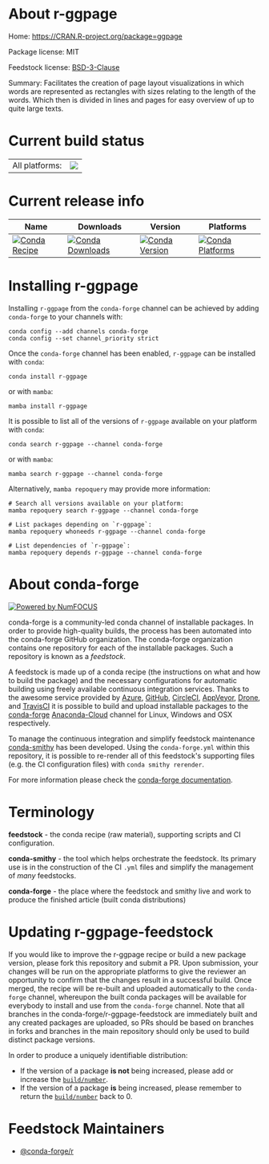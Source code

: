 About r-ggpage
==============

Home: https://CRAN.R-project.org/package=ggpage

Package license: MIT

Feedstock license: [BSD-3-Clause](https://github.com/conda-forge/r-ggpage-feedstock/blob/main/LICENSE.txt)

Summary: Facilitates the creation of page layout visualizations in which words are represented as rectangles with sizes relating to the length of  the words. Which then is divided in lines and pages for easy overview of  up to quite large texts.

Current build status
====================


<table><tr><td>All platforms:</td>
    <td>
      <a href="https://dev.azure.com/conda-forge/feedstock-builds/_build/latest?definitionId=2458&branchName=main">
        <img src="https://dev.azure.com/conda-forge/feedstock-builds/_apis/build/status/r-ggpage-feedstock?branchName=main">
      </a>
    </td>
  </tr>
</table>

Current release info
====================

| Name | Downloads | Version | Platforms |
| --- | --- | --- | --- |
| [![Conda Recipe](https://img.shields.io/badge/recipe-r--ggpage-green.svg)](https://anaconda.org/conda-forge/r-ggpage) | [![Conda Downloads](https://img.shields.io/conda/dn/conda-forge/r-ggpage.svg)](https://anaconda.org/conda-forge/r-ggpage) | [![Conda Version](https://img.shields.io/conda/vn/conda-forge/r-ggpage.svg)](https://anaconda.org/conda-forge/r-ggpage) | [![Conda Platforms](https://img.shields.io/conda/pn/conda-forge/r-ggpage.svg)](https://anaconda.org/conda-forge/r-ggpage) |

Installing r-ggpage
===================

Installing `r-ggpage` from the `conda-forge` channel can be achieved by adding `conda-forge` to your channels with:

```
conda config --add channels conda-forge
conda config --set channel_priority strict
```

Once the `conda-forge` channel has been enabled, `r-ggpage` can be installed with `conda`:

```
conda install r-ggpage
```

or with `mamba`:

```
mamba install r-ggpage
```

It is possible to list all of the versions of `r-ggpage` available on your platform with `conda`:

```
conda search r-ggpage --channel conda-forge
```

or with `mamba`:

```
mamba search r-ggpage --channel conda-forge
```

Alternatively, `mamba repoquery` may provide more information:

```
# Search all versions available on your platform:
mamba repoquery search r-ggpage --channel conda-forge

# List packages depending on `r-ggpage`:
mamba repoquery whoneeds r-ggpage --channel conda-forge

# List dependencies of `r-ggpage`:
mamba repoquery depends r-ggpage --channel conda-forge
```


About conda-forge
=================

[![Powered by
NumFOCUS](https://img.shields.io/badge/powered%20by-NumFOCUS-orange.svg?style=flat&colorA=E1523D&colorB=007D8A)](https://numfocus.org)

conda-forge is a community-led conda channel of installable packages.
In order to provide high-quality builds, the process has been automated into the
conda-forge GitHub organization. The conda-forge organization contains one repository
for each of the installable packages. Such a repository is known as a *feedstock*.

A feedstock is made up of a conda recipe (the instructions on what and how to build
the package) and the necessary configurations for automatic building using freely
available continuous integration services. Thanks to the awesome service provided by
[Azure](https://azure.microsoft.com/en-us/services/devops/), [GitHub](https://github.com/),
[CircleCI](https://circleci.com/), [AppVeyor](https://www.appveyor.com/),
[Drone](https://cloud.drone.io/welcome), and [TravisCI](https://travis-ci.com/)
it is possible to build and upload installable packages to the
[conda-forge](https://anaconda.org/conda-forge) [Anaconda-Cloud](https://anaconda.org/)
channel for Linux, Windows and OSX respectively.

To manage the continuous integration and simplify feedstock maintenance
[conda-smithy](https://github.com/conda-forge/conda-smithy) has been developed.
Using the ``conda-forge.yml`` within this repository, it is possible to re-render all of
this feedstock's supporting files (e.g. the CI configuration files) with ``conda smithy rerender``.

For more information please check the [conda-forge documentation](https://conda-forge.org/docs/).

Terminology
===========

**feedstock** - the conda recipe (raw material), supporting scripts and CI configuration.

**conda-smithy** - the tool which helps orchestrate the feedstock.
                   Its primary use is in the construction of the CI ``.yml`` files
                   and simplify the management of *many* feedstocks.

**conda-forge** - the place where the feedstock and smithy live and work to
                  produce the finished article (built conda distributions)


Updating r-ggpage-feedstock
===========================

If you would like to improve the r-ggpage recipe or build a new
package version, please fork this repository and submit a PR. Upon submission,
your changes will be run on the appropriate platforms to give the reviewer an
opportunity to confirm that the changes result in a successful build. Once
merged, the recipe will be re-built and uploaded automatically to the
`conda-forge` channel, whereupon the built conda packages will be available for
everybody to install and use from the `conda-forge` channel.
Note that all branches in the conda-forge/r-ggpage-feedstock are
immediately built and any created packages are uploaded, so PRs should be based
on branches in forks and branches in the main repository should only be used to
build distinct package versions.

In order to produce a uniquely identifiable distribution:
 * If the version of a package **is not** being increased, please add or increase
   the [``build/number``](https://docs.conda.io/projects/conda-build/en/latest/resources/define-metadata.html#build-number-and-string).
 * If the version of a package **is** being increased, please remember to return
   the [``build/number``](https://docs.conda.io/projects/conda-build/en/latest/resources/define-metadata.html#build-number-and-string)
   back to 0.

Feedstock Maintainers
=====================

* [@conda-forge/r](https://github.com/conda-forge/r/)

